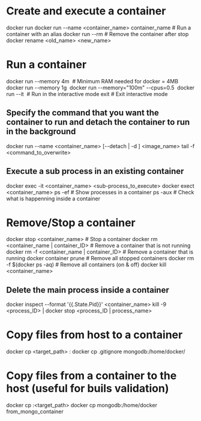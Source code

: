 # Create and execute a container
docker run
docker run --name <container_name> container_name       # Run a container with an alias
docker run --rm                                         # Remove the container after stop
docker rename <old_name> <new_name>

# Run a container
docker run --memory 4m <image>                  # Minimum RAM needed for docker = 4MB
docker run --memory 1g <image>
docker run --memory="100m" --cpus=0.5 <image>
docker run --it <image>                         # Run in the interactive mode
exit                                            # Exit interactive mode

## Specify the command that you want the container to run and detach the container to run in the background
docker run --name <container_name> [--detach | -d ] <image_name> tail -f <command_to_overwrite>
## Execute a sub process in an existing container
docker exec -it  <container_name> <sub-process_to_execute>
docker exect <container_name> ps -ef            # Show processes in a container
ps -aux                                         # Check what is happenning inside a container

# Remove/Stop a container
docker stop <container_name>                    # Stop a container
docker rm <container_name | container_ID>       # Remove a container that is not running
docker rm -f <container_name | container_ID>    # Remove a container that is running
docker container prune                          # Remove all stopped containers
docker rm -f $(docker ps -aq)                   # Remove all containers (on & off)
docker kill <container_name>

## Delete the main process inside a container
docker inspect --format '{{.State.Pid}}' <container_name>
kill -9 <process_ID> | docker stop <process_ID | process_name>

# Copy files from host to a container
docker cp <target_path> <container>:<destiny>
docker cp .gitignore mongodb:/home/docker/

# Copy files from a container to the host (useful for buils validation)
docker cp <container>:<target_path> <destiny>
docker cp mongodb:/home/docker from_mongo_container